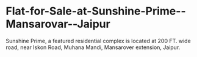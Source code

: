Flat-for-Sale-at-Sunshine-Prime--Mansarovar--Jaipur
===================================================

Sunshine Prime, a featured residential complex is located at 200 FT. wide road, near Iskon Road, Muhana Mandi, Mansarover extension, Jaipur.
